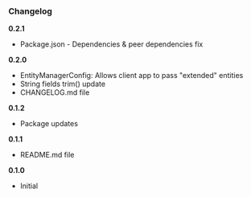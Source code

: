### Changelog

**0.2.1**

* Package.json - Dependencies & peer dependencies fix

**0.2.0**

* EntityManagerConfig: Allows client app to pass "extended" entities
* String fields trim() update
* CHANGELOG.md file

**0.1.2**

* Package updates

**0.1.1**

* README.md file

**0.1.0**

* Initial
